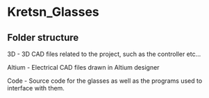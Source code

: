 # Kretsn_Glasses

## Folder structure
3D - 3D CAD files related to the project, such as the controller etc...

Altium - Electrical CAD files drawn in Altium designer

Code - Source code for the glasses as well as the programs used to interface with them. 
